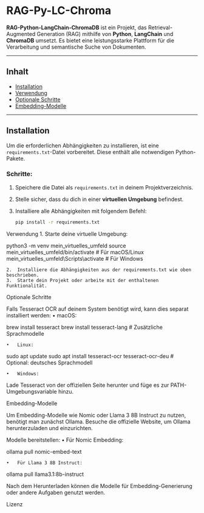 
# **RAG-Py-LC-Chroma**

**RAG-Python-LangChain-ChromaDB** ist ein Projekt, das Retrieval-Augmented Generation (RAG) mithilfe von **Python**, **LangChain** und **ChromaDB** umsetzt. Es bietet eine leistungsstarke Plattform für die Verarbeitung und semantische Suche von Dokumenten.

---

## **Inhalt**

- [Installation](#installation)
- [Verwendung](#verwendung)
- [Optionale Schritte](#optionale-schritte)
- [Embedding-Modelle](#embedding-modelle)

---

## **Installation**

Um die erforderlichen Abhängigkeiten zu installieren, ist eine `requirements.txt`-Datei vorbereitet. Diese enthält alle notwendigen Python-Pakete.

### **Schritte:**
1. Speichere die Datei als `requirements.txt` in deinem Projektverzeichnis.
2. Stelle sicher, dass du dich in einer **virtuellen Umgebung** befindest.
3. Installiere alle Abhängigkeiten mit folgendem Befehl:

   ```bash
   pip install -r requirements.txt

Verwendung
	1.	Starte deine virtuelle Umgebung:

python3 -m venv mein_virtuelles_umfeld
source mein_virtuelles_umfeld/bin/activate  # Für macOS/Linux
mein_virtuelles_umfeld\Scripts\activate     # Für Windows


	2.	Installiere die Abhängigkeiten aus der requirements.txt wie oben beschrieben.
	3.	Starte dein Projekt oder arbeite mit der enthaltenen Funktionalität.

Optionale Schritte

Falls Tesseract OCR auf deinem System benötigt wird, kann dies separat installiert werden:
	•	macOS:

brew install tesseract
brew install tesseract-lang  # Zusätzliche Sprachmodelle


	•	Linux:

sudo apt update
sudo apt install tesseract-ocr tesseract-ocr-deu  # Optional: deutsches Sprachmodell


	•	Windows:
Lade Tesseract von der offiziellen Seite herunter und füge es zur PATH-Umgebungsvariable hinzu.

Embedding-Modelle

Um Embedding-Modelle wie Nomic oder Llama 3 8B Instruct zu nutzen, benötigt man zunächst Ollama. Besuche die offizielle Website, um Ollama herunterzuladen und einzurichten.

Modelle bereitstellen:
	•	Für Nomic Embedding:

ollama pull nomic-embed-text


	•	Für Llama 3 8B Instruct:

ollama pull llama3.1:8b-instruct



Nach dem Herunterladen können die Modelle für Embedding-Generierung oder andere Aufgaben genutzt werden.

Lizenz